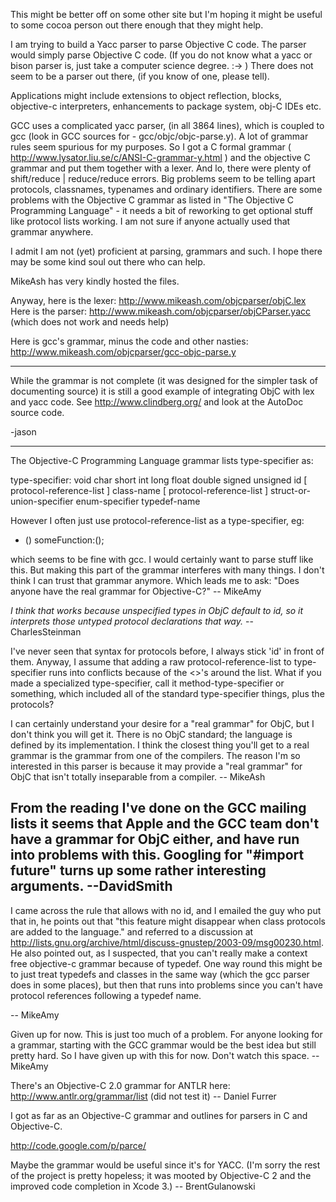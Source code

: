 This might be better off on some other site but I'm hoping it might be useful to some cocoa person out there enough that they might help.

I am trying to build a Yacc parser to parse Objective C code. The parser would simply parse Objective C code. 
(If you do not know what a yacc or bison parser is, just take a computer science degree. :-> )
There does not seem to be a parser out there, (if you know of one, please tell).

Applications might include extensions to object reflection, blocks, objective-c interpreters, enhancements to package system, obj-C IDEs etc.

GCC uses a complicated yacc parser, (in all 3864 lines), which is coupled to gcc (look in GCC sources for - gcc/objc/objc-parse.y). A lot of grammar rules seem spurious for my purposes. 
So I got a C formal grammar ( http://www.lysator.liu.se/c/ANSI-C-grammar-y.html ) and the objective C grammar and put them together with a lexer. And lo, there were plenty of shift/reduce | reduce/reduce errors.
Big problems seem to be telling apart protocols, classnames, typenames and ordinary identifiers. There are some problems with the Objective C grammar as listed in "The Objective C Programming Language" - it needs a bit of reworking to get optional stuff like protocol lists working. I am not sure if anyone actually used that grammar anywhere.

I admit I am not (yet) proficient at parsing, grammars and such. I hope there may be some kind soul out there who can help.

MikeAsh has very kindly hosted the files. 

Anyway, here is the lexer: http://www.mikeash.com/objcparser/objC.lex
Here is the parser: http://www.mikeash.com/objcparser/objCParser.yacc
(which does not work and needs help)

Here is gcc's grammar, minus the code and other nasties: http://www.mikeash.com/objcparser/gcc-objc-parse.y

----
While the grammar is not complete (it was designed for the simpler task of documenting source) it is still a good example of integrating ObjC with lex and yacc code. See http://www.clindberg.org/ and look at the AutoDoc source code.

-jason

----

The Objective-C Programming Language grammar lists type-specifier as:

    
type-specifier:
void
char
short
int
long
float
double
signed
unsigned
id [ protocol-reference-list ]
class-name [ protocol-reference-list ]
struct-or-union-specifier
enum-specifier
typedef-name


However I often just use protocol-reference-list as a type-specifier, eg:

- (<AProtocol>) someFunction:(<BProtocol>);

which seems to be fine with gcc. I would certainly want to parse stuff like this. 
But making this part of the grammar interferes with many things.
I don't think I can trust that grammar anymore. Which leads me to ask: "Does anyone have the real grammar for Objective-C?" -- MikeAmy

*I think that works because unspecified types in ObjC default to id, so it interprets those untyped protocol declarations that way.* -- CharlesSteinman

I've never seen that syntax for protocols before, I always stick 'id' in front of them. Anyway, I assume that adding a raw protocol-reference-list to type-specifier runs into conflicts because of the <>'s around the list. What if you made a specialized type-specifier, call it method-type-specifier or something, which included all of the standard type-specifier things, plus the protocols?

I can certainly understand your desire for a "real grammar" for ObjC, but I don't think you will get it. There is no ObjC standard; the language is defined by its implementation. I think the closest thing you'll get to a real grammar is the grammar from one of the compilers. The reason I'm so interested in this parser is because it may provide a "real grammar" for ObjC that isn't totally inseparable from a compiler. -- MikeAsh

From the reading I've done on the GCC mailing lists it seems that Apple and the GCC team don't have a grammar for ObjC either, and have run into problems with this. Googling for "#import future" turns up some rather interesting arguments. --DavidSmith 
----

I came across the rule that allows <SomeProtocol> with no id, and I emailed the guy who put that in, he points out that "this feature might disappear when class protocols are added to the language." and referred to a discussion at http://lists.gnu.org/archive/html/discuss-gnustep/2003-09/msg00230.html. He also pointed out, as I suspected, that you can't really make a context free objective-c grammar because of typedef. One way round this might be to just treat typedefs and classes in the same way (which the gcc parser does in some places), but then that runs into problems since you can't have protocol references following a typedef name. 

 -- MikeAmy

Given up for now. This is just too much of a problem. For anyone looking for a grammar, starting with the GCC grammar would be the best idea but still pretty hard. So I have given up with this for now. Don't watch this space. -- MikeAmy

There's an Objective-C 2.0 grammar for ANTLR here: http://www.antlr.org/grammar/list (did not test it) -- Daniel Furrer

I got as far as an Objective-C grammar and outlines for parsers in C and Objective-C.

http://code.google.com/p/parce/

Maybe the grammar would be useful since it's for YACC. (I'm sorry the rest of the project is pretty hopeless; it was mooted by Objective-C 2 and the improved code completion in Xcode 3.) -- BrentGulanowski
